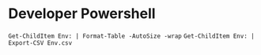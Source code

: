# Developer Powershell
`Get-ChildItem Env: | Format-Table -AutoSize -wrap`
`Get-ChildItem Env: | Export-CSV Env.csv`
